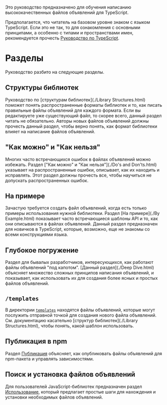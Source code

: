Это руководство предназначено для обучения написанию высококачественных файлов объявлений для TypeScript.

Предполагается, что читатель на базовом уровне знаком с языком TypeScript.
Если это не так, то для ознакомления с основными принципами, а особенно с типами и пространствами имен, рекомендуется прочесть [Руководство по TypeScript](https://www.typescriptlang.org/docs/handbook/basic-types.html).

# Разделы

Руководство разбито на следующие разделы.

## Структуры библиотек

Руководство по [структурам библиотек](./Library Structures.html) поможет понять распространенные форматы библиотек и то, как писать правильные файлы объявлений для каждого формата.
Если вы редактируете уже существующий файл, то скорее всего, данный раздел читать не обязательно.
Авторы новых файлов объявлений должны прочесть данный раздел, чтобы верно понять, как формат библиотеки влияет на написание файлов объявлений.

## "Как можно" и "Как нельзя"

Многих часто встречающихся ошибок в файлах объявлений можно избежать.
Раздел ["Как можно" и "Как нельзя"](./Do's and Don'ts.html) указывает на распространенные ошибки, описывает, как их находить и исправлять.
Этот раздел должны прочесть все, чтобы научиться не допускать распространенных ошибок.

## На примере

Зачастую требуется создать файл объявлений, когда есть только примеры использования нужной библиотеки.
Раздел [На примере](./By Example.html) показывает часто встречающиеся шаблоны API и то, как они описываются в файлах объявлений.
Данный раздел предназначен для новичков в TypeScript, которые, возможно, еще не знакомы со всеми конструкциями языка.

## Глубокое погружение

Раздел для бывалых разработчиков, интересующихся, как работают файлы объявлений "под капотом". [Данный раздел](./Deep Dive.html) объясняет множество сложных принципов написания объявлений, и показывает, как использовать их для создания более ясных и простых файлов объявлений.

## `/templates`

В директории [`templates`](https://github.com/Microsoft/TypeScript-Handbook-RU/tree/master/pages/declaration%20files/templates) находятся файлы объявлений, которые могут послужить отправной точкой для создания нового файла объявлений.
См. документацию касательно [структур библиотек](./Library Structures.html), чтобы понять, какой шаблон использовать.

## Публикация в npm

Раздел [Публикация](./Publishing.html) объясняет, как опубликовать файлы объявлений для npm-пакета и управлять зависимостями.

## Поиск и установка файлов объявлений

Для пользователей JavaScript-библиотек предназначен раздел [Использование](./Consumption.html), который предлагает простые шаги для нахождения и установки необходимых файлов объявлений.
